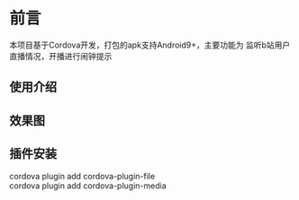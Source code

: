 # 前言

本项目基于Cordova开发，打包的apk支持Android9+，主要功能为 监听b站用户直播情况，开播进行闹钟提示

## 使用介绍

## 效果图

## 插件安装

cordova plugin add cordova-plugin-file  
cordova plugin add cordova-plugin-media  